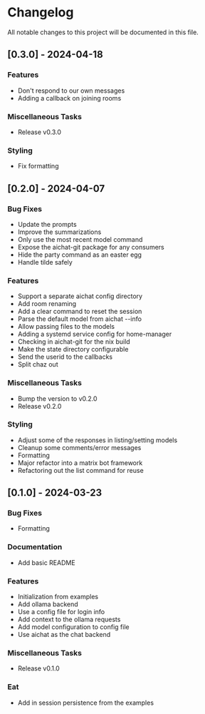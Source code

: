 # Changelog

All notable changes to this project will be documented in this file.

## [0.3.0] - 2024-04-18

### Features

- Don't respond to our own messages
- Adding a callback on joining rooms

### Miscellaneous Tasks

- Release v0.3.0

### Styling

- Fix formatting

## [0.2.0] - 2024-04-07

### Bug Fixes

- Update the prompts
- Improve the summarizations
- Only use the most recent model command
- Expose the aichat-git package for any consumers
- Hide the party command as an easter egg
- Handle tilde safely

### Features

- Support a separate aichat config directory
- Add room renaming
- Add a clear command to reset the session
- Parse the default model from aichat --info
- Allow passing files to the models
- Adding a systemd service config for home-manager
- Checking in aichat-git for the nix build
- Make the state directory configurable
- Send the userid to the callbacks
- Split chaz out

### Miscellaneous Tasks

- Bump the version to v0.2.0
- Release v0.2.0

### Styling

- Adjust some of the responses in listing/setting models
- Cleanup some comments/error messages
- Formatting
- Major refactor into a matrix bot framework
- Refactoring out the list command for reuse

## [0.1.0] - 2024-03-23

### Bug Fixes

- Formatting

### Documentation

- Add basic README

### Features

- Initialization from examples
- Add ollama backend
- Use a config file for login info
- Add context to the ollama requests
- Add model configuration to config file
- Use aichat as the chat backend

### Miscellaneous Tasks

- Release v0.1.0

### Eat

- Add in session persistence from the examples

<!-- generated by git-cliff -->
